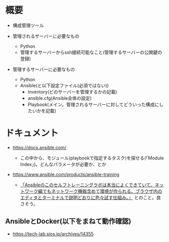 # 概要
- 構成管理ツール

- 管理されるサーバーに必要なもの
    - Python
    - 管理するサーバーからssh接続可能なこと(管理するサーバーの公開鍵の登録)

- 管理するサーバーに必要なもの
    - Python
    - Ansible(と以下設定ファイル(必須ではない))
        - Inventory(どのサーバーを管理するかの記載)
        - ansible.cfg(Ansible全体の設定)
        - Playbook(メイン。管理されるサーバーに対してどういった構成にしたいかを記載)

# ドキュメント
- https://docs.ansible.com/
    - この中から、モジュール(playbookで指定するタスク)を探せる(「Module Index」)。どんなパラメータが必要か、とか

- https://www.ansible.com/products/ansible-training
    - [「Ansibleのこのセルフトレーニングラボは本当によくできていて、ネットワーク編でもネットワーク機器含めて環境が作られる。ブラウザ内のエディタとターミナルで説明どおりに色々試す仕組み。」](https://twitter.com/akira6592/status/1568428686336225280?s=20&t=Ph0GjmVInkrTgY5jakVl2Q) とのこと。良さそう。

## AnsibleとDocker(以下をまねて動作確認)
- https://tech-lab.sios.jp/archives/14355
